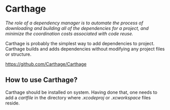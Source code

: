 # Carthage

_The role of a dependency manager is to automate the process of downloading and building all of the dependencies for a project, and minimize the coordination costs associated with code reuse._

Carthage is probably the simplest way to add dependencies to project. Carthage builds and adds dependencies without
modifying any project files or structure.

https://github.com/Carthage/Carthage

## How to use Carthage?
Carthage should be installed on system. Having done that, one needs to add a *cartfile* in the directory where *.xcodeproj*
or *.xcworkspace* files reside.
